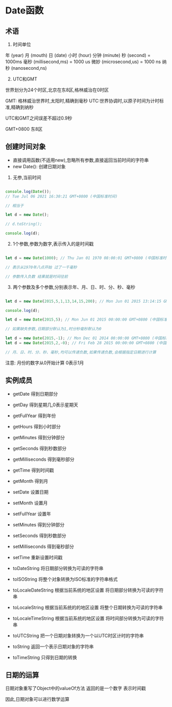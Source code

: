 # Date函数

## 术语

1. 时间单位

年 (year)
月 (mouth)
日 (date)
小时 (hour)
分钟 (minute)
秒 (second) = 1000ms
毫秒 (millisecond,ms) = 1000 us
微妙 (microsecond,us) = 1000 ns
纳秒 (nanosecond,ns)

2.  UTC和GMT

世界划分为24个时区,北京在东8区,格林威治在0时区

GMT: 格林威治世界时,太阳时,精确到毫秒
UTC:世界协调时,以原子时间为计时标准,精确到纳秒

UTC和GMT之间误差不超过0.9秒

GMT+0800 东8区  

## 创建时间对象

- 直接调用函数(不适用new),忽略所有参数,直接返回当前时间的字符串
- new Date(): 创建日期对象

1. 无参,当前时间

```js

console.log(Date());
// Tue Jul 06 2021 16:30:21 GMT+0800 (中国标准时间)

// 相当于

let d = new Date();

// d.toString();

console.log(d);

```

2. 1个参数,参数为数字,表示传入的是时间戳

```js

let d = new Date(1000); // Thu Jan 01 1970 08:00:01 GMT+0800 (中国标准时间)

// 表示从1970年八点开始 过了一千毫秒

// 参数传入负数 结果就是时间往前
```

3. 两个参数及多个参数,分别表示年、月、日、时、分、秒、毫秒

```js

let d = new Date(2015,5,1,13,14,15,200); // Mon Jun 01 2015 13:14:15 GMT+0800 (中国标准时间)

console.log(d);

let d = new Date(2015,5); // Mon Jun 01 2015 00:00:00 GMT+0800 (中国标准时间)

// 如果缺失参数,日期部分默认为1,时分秒毫秒默认为0

let d = new Date(2015,-1); // Mon Dec 01 2014 00:00:00 GMT+0800 (中国标准时间)  2014年 12月 1日
let d = new Date(2015,2,-0); // Fri Feb 28 2015 00:00:00 GMT+0800 (中国标准时间)  2014年12月28日

// 月、日、时、分、秒、毫秒,均可以传递负数,如果传递负数,会根据指定日期进行计算
```

注意: 月份的数字从0开始计算 0表示1月

## 实例成员

- getDate 得到日期部分  
- getDay 得到星期几,0表示星期天
- getFullYear 得到年份
- getHours 得到小时部分
- getMinutes 得到分钟部分
- getSeconds 得到秒数部分
- getMilliseconds 得到毫秒部分
- getTime 得到时间戳
- getMonth 得到月

- setDate 设置日期
- setMonth 设置月
- setFullYear 设置年
- setMinutes 得到分钟部分
- setSeconds 得到秒数部分
- setMilliseconds 得到毫秒部分
- setTime 重新设置时间戳

- toDateString 将日期部分转换为可读的字符串
- toISOString 将整个对象转换为ISO标准的字符串格式
- toLocaleDateString 根据当前系统的地区设置 将日期部分转换为可读的字符串
- toLocaleString 根据当前系统的的地区设置 将整个日期转换为可读的字符串
- toLocaleTimeString 根据当前系统的地区设置 将时间部分转换为可读的字符串
- toUTCString 把一个日期对象转换为一个以UTC时区计时的字符串
- toString 返回一个表示日期对象的字符串
- toTimeString 只得到日期的转换  

## 日期的运算

日期对象重写了Object中的valueOf方法 返回的是一个数字 表示时间戳

因此,日期对象可以进行数学运算